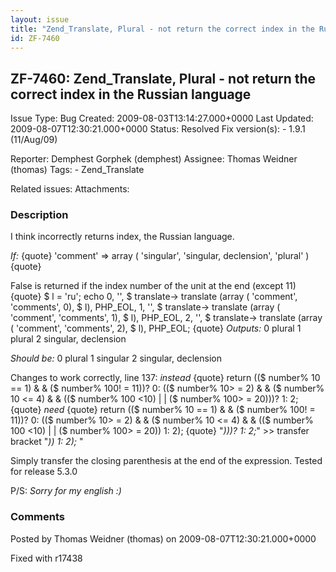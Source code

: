 ```yaml
---
layout: issue
title: "Zend_Translate, Plural - not return the correct index in the Russian language"
id: ZF-7460
---
```


ZF-7460: Zend\_Translate, Plural - not return the correct index in the Russian language
---------------------------------------------------------------------------------------

 Issue Type: Bug Created: 2009-08-03T13:14:27.000+0000 Last Updated: 2009-08-07T12:30:21.000+0000 Status: Resolved Fix version(s): - 1.9.1 (11/Aug/09)
 
 Reporter:  Demphest Gorphek (demphest)  Assignee:  Thomas Weidner (thomas)  Tags: - Zend\_Translate
 
 Related issues: 
 Attachments: 
### Description

I think incorrectly returns index, the Russian language.

_If:_ {quote} 'comment' => array ( 'singular', 'singular, declension', 'plural' ) {quote}

False is returned if the index number of the unit at the end (except 11) {quote} $ l = 'ru'; echo 0, '', $ translate-> translate (array ( 'comment', 'comments', 0), $ l), PHP\_EOL, 1, '', $ translate-> translate (array ( 'comment', 'comments', 1), $ l), PHP\_EOL, 2, '', $ translate-> translate (array ( 'comment', 'comments', 2), $ l), PHP\_EOL; {quote} _Outputs:_ 0 plural 1 plural 2 singular, declension

_Should be:_ 0 plural 1 singular 2 singular, declension

Changes to work correctly, line 137: _instead_ {quote} return (($ number% 10 == 1) & & ($ number% 100! = 11))? 0: (($ number% 10> = 2) & & ($ number% 10 <= 4) & & (($ number% 100 <10) | | ($ number% 100> = 20)))? 1: 2; {quote} _need_ {quote} return (($ number% 10 == 1) & & ($ number% 100! = 11))? 0: (($ number% 10> = 2) & & ($ number% 10 <= 4) & & (($ number% 100 <10) | | ($ number% 100> = 20)) 1: 2); {quote} "_)))? 1: 2;_" >> transfer bracket "_)) 1: 2);_ "

Simply transfer the closing parenthesis at the end of the expression. Tested for release 5.3.0

P/S: _Sorry for my english :)_

 

 

### Comments

Posted by Thomas Weidner (thomas) on 2009-08-07T12:30:21.000+0000

Fixed with r17438

 

 